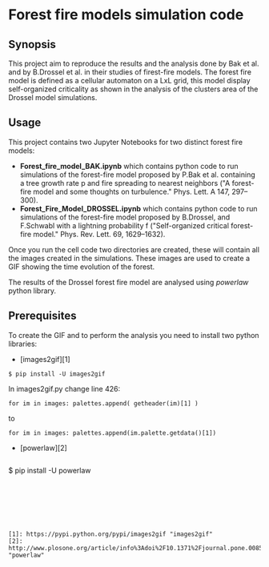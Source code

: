# Forest fire models simulation code

## Synopsis

This project aim to reproduce the results and the analysis done by Bak et al. and by B.Drossel et al. in their studies of firest-fire models. The forest fire model is defined as a cellular automaton on a LxL grid, this model display self-organized criticality as shown in the analysis of the clusters area of the Drossel model simulations. 


## Usage

This project contains two Jupyter Notebooks for two distinct forest fire models:

* **Forest_fire_model_BAK.ipynb** which contains python code to run simulations of the forest-fire model proposed by P.Bak et al. containing a tree growth rate p and fire spreading to nearest neighbors ("A forest-fire model and some thoughts on turbulence." Phys. Lett. A 147, 297–300).
* **Forest_Fire_Model_DROSSEL.ipynb** which contains python code to run simulations of the forest-fire model proposed by B.Drossel, and F.Schwabl with a lightning probability f ("Self-organized critical forest-fire model." Phys. Rev. Lett. 69, 1629–1632).

Once you run the cell code two directories are created, these will contain all the images created in the simulations. These images are used to create a GIF showing the time evolution of the forest.

The results of the Drossel forest fire model are analysed using *powerlaw* python library. 

## Prerequisites
To create the GIF and to perform the analysis you need to install two python libraries: 
* [images2gif][1]

 ~~~~
 $ pip install -U images2gif
 ~~~~
 In images2gif.py change line 426:
 ~~~~
 for im in images: palettes.append( getheader(im)[1] )
 ~~~~
 to
 ~~~~
 for im in images: palettes.append(im.palette.getdata()[1])
 ~~~~
* [powerlaw][2]

  ~~~~
 $ pip install -U powerlaw
 ~~~~







[1]: https://pypi.python.org/pypi/images2gif "images2gif"
[2]: http://www.plosone.org/article/info%3Adoi%2F10.1371%2Fjournal.pone.0085777 "powerlaw"
